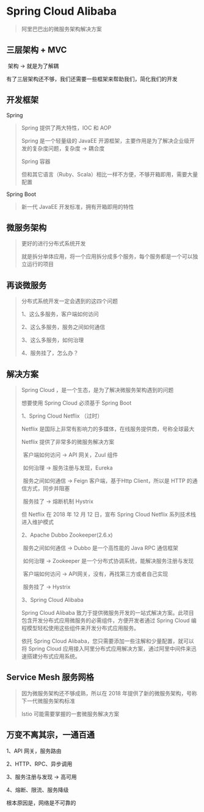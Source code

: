 # Spring Cloud Alibaba

> 阿里巴巴出的微服务架构解决方案





## 三层架构 + MVC

​		架构 -> 就是为了解耦

有了三层架构还不够，我们还需要一些框架来帮助我们，简化我们的开发



## 开发框架

Spring

> Spring 提供了两大特性，IOC 和 AOP
>
> Spring 是一个轻量级的 JavaEE 开源框架，主要作用是为了解决企业级开发的复杂度问题，复杂度 -> 耦合度
>
> Spring 容器
>
> 但和其它语言（Ruby、Scala）相比一样不方便，不够开箱即用，需要大量配置

Spring Boot

> 新一代 JavaEE 开发标准，拥有开箱即用的特性



## 微服务架构

> 更好的进行分布式系统开发
>
> 就是拆分单体应用，将一个应用拆分成多个服务，每个服务都是一个可以独立运行的项目



## 再谈微服务

> 分布式系统开发一定会遇到的这四个问题
>
> 1、这么多服务，客户端如何访问
>
> 2、这么多服务，服务之间如何通信
>
> 3、这么多服务，如何治理
>
> 4、服务挂了，怎么办？



## 解决方案

> Spring Cloud ，是一个生态，是为了解决微服务架构遇到的问题
>
> 想要使用 Spring Cloud 必须基于 Spring Boot
>
> 
>
> 1、Spring Cloud Netflix （过时）
>
> Netflix 是国际上非常有影响力的多媒体，在线服务提供商，号称全球最大
>
> Netflix 提供了非常多的微服务解决方案
>
> ​	客户端如何访问						-> API 网关，Zuul 组件
>
> ​	如何治理								   -> 服务注册与发现，Eureka
>
> ​	服务之间如何通信					-> Feign 客户端，基于Http Client，所以是 HTTP 的通信方式，同步并阻塞
>
> ​	服务挂了								   -> 熔断机制 Hystrix
>
> 但 Netflix 在 2018 年 12 月 12 日，宣布 Spring Cloud Netflix 系列技术栈进入维护模式
>
> 
>
> 2、Apache Dubbo Zookeeper(2.6.x)
>
> ​	服务之间如何通信					-> Dubbo 是一个高性能的 Java RPC 通信框架
>
> ​	如何治理									-> Zookeeper 是一个分布式协调系统，能解决服务注册与发现
>
> ​	客户端如何访问						-> API网关，没有，再找第三方或者自己实现
>
> ​	服务挂了									-> Hystrix
>
> 
>
> 3、Spring Cloud Alibaba
>
> Spring Cloud Alibaba 致力于提供微服务开发的一站式解决方案。此项目包含开发分布式应用微服务的必需组件，方便开发者通过 Spring Cloud 编程模型轻松使用这些组件来开发分布式应用服务。
>
> 依托 Spring Cloud Alibaba，您只需要添加一些注解和少量配置，就可以将 Spring Cloud 应用接入阿里分布式应用解决方案，通过阿里中间件来迅速搭建分布式应用系统。



## Service Mesh 服务网格

> 因为微服务架构还不够成熟，所以在 2018 年提供了新的微服务架构，号称下一代微服务架构标准
>
>  Istio 可能需要掌握的一套微服务解决方案



## 万变不离其宗，一通百通

1、API 网关，服务路由

2、HTTP、RPC、异步调用

3、服务注册与发现 -> 高可用

4、熔断、限流、服务降级

根本原因是，网络是不可靠的
